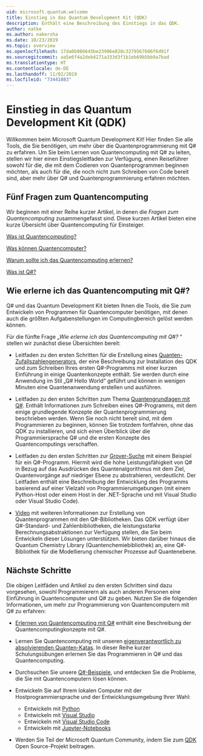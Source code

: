 ```yaml
---
uid: microsoft.quantum.welcome
title: Einstieg in das Quantum Development Kit (QDK)
description: Enthält eine Beschreibung des Einstiegs in das QDK.
author: natke
ms.author: nakersha
ms.date: 10/23/2019
ms.topic: overview
ms.openlocfilehash: 17da0b086645be23906e828c3279567606f6d91f
ms.sourcegitcommit: aa5e6f4a2deb4271a333d3f1b1eb69b5bb9a7bad
ms.translationtype: HT
ms.contentlocale: de-DE
ms.lasthandoff: 11/02/2019
ms.locfileid: "73441883"
---
```

# <a name="get-started-with-the-quantum-development-kit-qdk"></a>Einstieg in das Quantum Development Kit (QDK)

Willkommen beim Microsoft Quantum Development Kit!  Hier finden Sie alle Tools, die Sie benötigen, um mehr über die Quantenprogrammierung mit Q# zu erfahren.  Um Sie beim Lernen von Quantencomputing mit Q# zu leiten, stellen wir hier einen Einstiegsleitfaden zur Verfügung, einen Reiseführer sowohl für die, die mit dem Codieren von Quantenprogrammen beginnen möchten, als auch für die, die noch nicht zum Schreiben von Code bereit sind, aber mehr über Q# und Quantenprogrammierung erfahren möchten.

## <a name="five-questions-about-quantum-computing"></a>Fünf Fragen zum Quantencomputing

Wir beginnen mit einer Reihe kurzer Artikel, in denen die _Fragen zum Quantencomputing_ zusammengefasst sind. Diese kurzen Artikel bieten eine kurze Übersicht über Quantencomputing für Einsteiger.

[Was ist Quantencomputing?](xref:microsoft.quantum.overview.what)

[Was können Quantencomputer?](xref:microsoft.quantum.overview.computers)

[Warum sollte ich das Quantencomputing erlernen?](xref:microsoft.quantum.overview.why)

[Was ist Q#?](xref:microsoft.quantum.overview.qsharp)

## <a name="how-to-learn-quantum-computing-with-q"></a>Wie erlerne ich das Quantencomputing mit Q#?

Q# und das Quantum Development Kit bieten Ihnen die Tools, die Sie zum Entwickeln von Programmen für Quantencomputer benötigen, mit denen auch die größten Aufgabenstellungen im Computingbereich gelöst werden können. 

Für die fünfte Frage  „_Wie erlerne ich das Quantencomputing mit Q#?_ “ stellen wir zunächst diese Übersichten bereit:

* Leitfaden zu den ersten Schritten für die Erstellung eines [Quanten-Zufallszahlengenerators](xref:microsoft.quantum.quickstarts.qrng), der eine Beschreibung zur Installation des QDK und zum Schreiben Ihres ersten Q#-Programms mit einer kurzen Einführung in einige Quantenkonzepte enthält. Sie werden durch eine Anwendung im Stil „Q# Hello World“ geführt und können in wenigen Minuten eine Quantenanwendung erstellen und ausführen.

* Leitfaden zu den ersten Schritten zum Thema [Quantengrundlagen mit Q#](xref:microsoft.quantum.write-program). Enthält Informationen zum Schreiben eines Q#-Programms, mit dem einige grundlegende Konzepte der Quantenprogrammierung beschrieben werden. Wenn Sie noch nicht bereit sind, mit dem Programmieren zu beginnen, können Sie trotzdem fortfahren, ohne das QDK zu installieren, und sich einen Überblick über die Programmiersprache Q# und die ersten Konzepte des Quantencomputings verschaffen.

* Leitfaden zu den ersten Schritten zur [Grover-Suche](xref:microsoft.quantum.quickstarts.search) mit einem Beispiel für ein Q#-Programm. Hiermit wird die hohe Leistungsfähigkeit von Q# in Bezug auf das Ausdrücken des Quantenalgorithmus mit dem Ziel, Quantenvorgänge auf niedriger Ebene zu abstrahieren, verdeutlicht.  Der Leitfaden enthält eine Beschreibung der Entwicklung des Programms basierend auf einer Vielzahl von Programmierumgebungen (mit einem Python-Host oder einem Host in der .NET-Sprache und mit Visual Studio oder Visual Studio Code).    

*  [Video](https://www.microsoft.com/videoplayer/embed/RE2JOJf) mit weiteren Informationen zur Erstellung von Quantenprogrammen mit den Q#-Bibliotheken.  Das QDK verfügt über Q#-Standard- und Zahlenbibliotheken, die leistungsstarke Berechnungsabstraktionen zur Verfügung stellen, die Sie beim Entwickeln dieser Lösungen unterstützen. Wir bieten darüber hinaus die Quantum Chemistry Library (Quantenchemiebibliothek) an, eine Q#-Bibliothek für die Modellierung chemischer Prozesse auf Quantenebene.

## <a name="next-steps"></a>Nächste Schritte

Die obigen Leitfäden und Artikel zu den ersten Schritten sind dazu vorgesehen, sowohl Programmierern als auch anderen Personen eine Einführung in Quantencomputer und Q# zu geben.  Nutzen Sie die folgenden Informationen, um mehr zur Programmierung von Quantencomputern mit Q# zu erfahren:

* [Erlernen von Quantencomputing mit Q#](xref:microsoft.quantum.overview.learn) enthält eine Beschreibung der Quantencomputingkonzepte mit Q#.   

* Lernen Sie Quantencomputing mit unseren [eigenverantwortlich zu absolvierenden Quanten-Katas](https://aka.ms/try-quantum-katas). In dieser Reihe kurzer Schulungsübungen erlernen Sie das Programmieren in Q# und das Quantencomputing. 

* Durchsuchen Sie unsere [Q#-Beispiele](https://docs.microsoft.com/samples/browse/?languages=qsharp), und entdecken Sie die Probleme, die Sie mit Quantencomputern lösen können.

* Entwickeln Sie auf Ihrem lokalen Computer mit der Hostprogrammiersprache und der Entwicklungsumgebung Ihrer Wahl:
  * Entwickeln mit [Python](xref:microsoft.quantum.install#develop-with-python)
  * Entwickeln mit [Visual Studio](xref:microsoft.quantum.install#develop-with-c-on-windows-using-visual-studio)
  * Entwickeln mit [Visual Studio Code](xref:microsoft.quantum.install#develop-with-c-using-visual-studio-code)
  * Entwickeln mit [Jupyter-Notebooks](xref:microsoft.quantum.install#develop-with-jupyter-notebooks)

* Werden Sie Teil der Microsoft Quantum Community, indem Sie zum [QDK](xref:microsoft.quantum.contributing) Open Source-Projekt beitragen.
